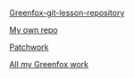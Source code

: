 [Greenfox-git-lesson-repository](https://github.com/Eszkis/git-lesson-repository)

[My own repo](https://github.com/Eszkis/hello-world)

[Patchwork](https://github.com/Eszkis/patchwork)

[All my Greenfox work](https://github.com/green-fox-academy/Eszkis)
